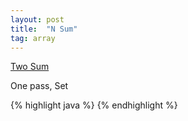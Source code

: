 ```yaml
---
layout: post
title:  "N Sum"
tag: array
---
```


[Two Sum][two-sum]

One pass, Set

{% highlight java %}
{% endhighlight %}

[two-sum]: https://leetcode.com/problems/two-sum/
